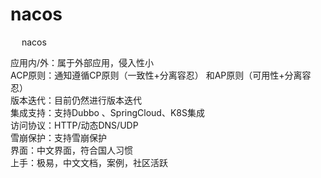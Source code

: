 


# nacos  
<!-- 

https://github.com/alibaba/nacos
*** https://nacos.io/zh-cn/docs/what-is-nacos.html


修改nacos启动时的占用内存
https://blog.csdn.net/weixin_48016395/article/details/124239230

-->

&emsp; nacos  

应用内/外：属于外部应用，侵入性小  
ACP原则：通知遵循CP原则（一致性+分离容忍） 和AP原则（可用性+分离容忍）  
版本迭代：目前仍然进行版本迭代  
集成支持：支持Dubbo 、SpringCloud、K8S集成  
访问协议：HTTP/动态DNS/UDP  
雪崩保护：支持雪崩保护  
界面：中文界面，符合国人习惯  
上手：极易，中文文档，案例，社区活跃  


